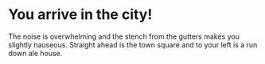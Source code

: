# You arrive in the city&excl;

The noise is overwhelming and the stench from the gutters makes you slightly nauseous. Straight ahead is the town square and to your left is a run down ale house.

<!-- _Straight ahead_
     _The ale house_ -->
